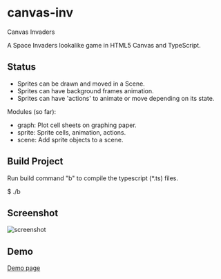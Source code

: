 # canvas-inv
Canvas Invaders

A Space Invaders lookalike game in HTML5 Canvas and TypeScript.

## Status
- Sprites can be drawn and moved in a Scene.
- Sprites can have background frames animation.
- Sprites can have 'actions' to animate or move depending on its state.

Modules (so far):
- graph: Plot cell sheets on graphing paper.
- sprite: Sprite cells, animation, actions.
- scene: Add sprite objects to a scene.

## Build Project
Run build command "b" to compile the typescript (*.ts) files.

$ ./b

## Screenshot

![screenshot](https://robdelacruz.github.io/images/canvas_inv_2018-03-26.png "Screenshot")

## Demo

[Demo page](https://robdelacruz.github.io/invdemo/)

